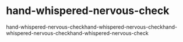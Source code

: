 # hand-whispered-nervous-check
hand-whispered-nervous-checkhand-whispered-nervous-checkhand-whispered-nervous-checkhand-whispered-nervous-check
